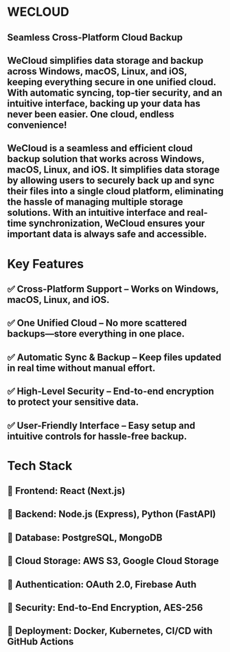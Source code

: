 # WECLOUD 

## Seamless Cross-Platform Cloud Backup

## WeCloud simplifies data storage and backup across Windows, macOS, Linux, and iOS, keeping everything secure in one unified cloud. With automatic syncing, top-tier security, and an intuitive interface, backing up your data has never been easier. One cloud, endless convenience! 

## WeCloud is a seamless and efficient cloud backup solution that works across Windows, macOS, Linux, and iOS. It simplifies data storage by allowing users to securely back up and sync their files into a single cloud platform, eliminating the hassle of managing multiple storage solutions. With an intuitive interface and real-time synchronization, WeCloud ensures your important data is always safe and accessible.

# Key Features

## ✅ Cross-Platform Support – Works on Windows, macOS, Linux, and iOS.
## ✅ One Unified Cloud – No more scattered backups—store everything in one place.
## ✅ Automatic Sync & Backup – Keep files updated in real time without manual effort.
## ✅ High-Level Security – End-to-end encryption to protect your sensitive data.
## ✅ User-Friendly Interface – Easy setup and intuitive controls for hassle-free backup.


# Tech Stack

## 🔹 Frontend: React (Next.js)
## 🔹 Backend: Node.js (Express), Python (FastAPI)
## 🔹 Database: PostgreSQL, MongoDB
## 🔹 Cloud Storage: AWS S3, Google Cloud Storage
## 🔹 Authentication: OAuth 2.0, Firebase Auth
## 🔹 Security: End-to-End Encryption, AES-256
## 🔹 Deployment: Docker, Kubernetes, CI/CD with GitHub Actions

